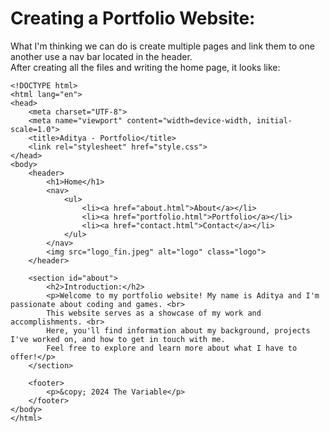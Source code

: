 # Creating a Portfolio Website:
What I'm thinking we can do is create multiple pages and link them to one another use a nav bar located in  the header.<br>
After creating all the files and writing the home page, it looks like:
```
<!DOCTYPE html>
<html lang="en">
<head>
    <meta charset="UTF-8">
    <meta name="viewport" content="width=device-width, initial-scale=1.0">
    <title>Aditya - Portfolio</title>
    <link rel="stylesheet" href="style.css">
</head>
<body>
    <header>
        <h1>Home</h1>
        <nav>
            <ul>
                <li><a href="about.html">About</a></li>
                <li><a href="portfolio.html">Portfolio</a></li>
                <li><a href="contact.html">Contact</a></li>
            </ul>
        </nav>
        <img src="logo_fin.jpeg" alt="logo" class="logo">
    </header>

    <section id="about">
        <h2>Introduction:</h2>
        <p>Welcome to my portfolio website! My name is Aditya and I'm passionate about coding and games. <br>
        This website serves as a showcase of my work and accomplishments. <br>
        Here, you'll find information about my background, projects I've worked on, and how to get in touch with me.
        Feel free to explore and learn more about what I have to offer!</p>
    </section>
    
    <footer>
        <p>&copy; 2024 The Variable</p>
    </footer>
</body>
</html>
```


